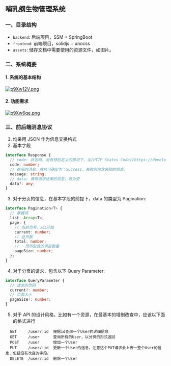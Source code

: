 ## 哺乳纲生物管理系统

### 一、目录结构

- `backend`: 后端项目，SSM + SpringBoot
- `frontend`: 前端项目，solidjs + unocss
- `assets`: 储存文档中需要使用的资源文件，如图片。

### 二、系统概要

#### 1. 系统的基本结构

[![p9Xw12V.png](https://s1.ax1x.com/2023/05/29/p9Xw12V.png)](https://imgse.com/i/p9Xw12V)

#### 2. 功能需求

[![p9Xw6qe.png](https://s1.ax1x.com/2023/05/29/p9Xw6qe.png)](https://imgse.com/i/p9Xw6qe)

### 三、前后端消息协议

1. 均采用 JSON 作为信息交换格式
2. 基本字段

```typescript
interface Response {
  // code: 状态码，没有特别定义的情况下，与[HTTP Status Code](https://developer.mozilla.org/en-US/docs/Web/HTTP/Status)保持一直，一定要做到状态码有语义。
  code: number;
  // 携带的消息，成功可确定为：Success，失败则包含失败的信息。
  message: string;
  // data: 携带请求结果的信息，可为空
  data?: any;
}
```

3. 对于分页的信息，在基本字段的前提下，data 的类型为 Pagination:

```typescript
interface Pagination<T> {
  // 数据项
  list: Array<T>;
  page: {
    // 当前页号，从1开始
    current: number;
    // 总页数
    total: number;
    // 一页所包含的项目数量
    pageSize: number;
  };
}
```

4. 对于分页的请求，包含以下 Query Parameter:

```typescript
interface QueryParameter {
  // 请求的页码
  current?: number;
  // 页面大小
  pageSize?: number;
}
```

5. 对于 API 的设计风格，比如有一个资源，在最基本的增删改查中，应该以下面的格式进行

```
  GET     /user/:id  根据id查询一个User的详细信息
  GET     /user      查询所有的User，以分页的形式返回
  POST    /user      增加一个User
  PUT     /user/:id  更新一个User的信息，注意这个PUT请求会上传一整个User的信息，包括没有改变的字段。
  DELETE  /user/:id  删除一个User
```
